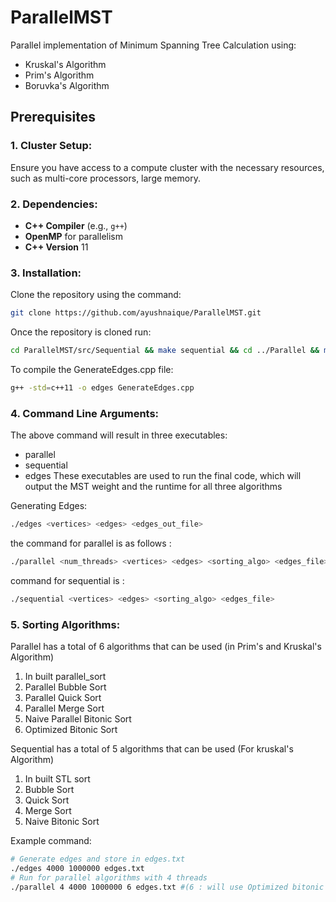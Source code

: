 # ParallelMST

Parallel implementation of Minimum Spanning Tree Calculation using:
- Kruskal's Algorithm
- Prim's Algorithm
- Boruvka's Algorithm

## Prerequisites

### 1. **Cluster Setup**:
Ensure you have access to a compute cluster with the necessary resources, such as multi-core processors, large memory.
### 2. **Dependencies**:
- **C++ Compiler** (e.g., `g++`)
- **OpenMP** for parallelism
- **C++ Version** 11

### 3. **Installation**:
Clone the repository using the command:
```bash
git clone https://github.com/ayushnaique/ParallelMST.git 
```

Once the repository is cloned run:
```bash
cd ParallelMST/src/Sequential && make sequential && cd ../Parallel && make parallel && cd ../
```

To compile the GenerateEdges.cpp file:
```bash
g++ -std=c++11 -o edges GenerateEdges.cpp
```

### 4. **Command Line Arguments**:
The above command will result in three executables:
- parallel
- sequential
- edges
These executables are used to run the final code, which will output the MST weight and the runtime for all three algorithms

Generating Edges: 
```bash
./edges <vertices> <edges> <edges_out_file>
```

the command for parallel is as follows :
```bash
./parallel <num_threads> <vertices> <edges> <sorting_algo> <edges_file>
```

command for sequential is :
```bash
./sequential <vertices> <edges> <sorting_algo> <edges_file>
```

### 5. **Sorting Algorithms**:
Parallel has a total of 6 algorithms that can be used (in Prim's and Kruskal's Algorithm)
1) In built parallel_sort
2) Parallel Bubble Sort
3) Parallel Quick Sort
4) Parallel Merge Sort
5) Naive Parallel Bitonic Sort
6) Optimized Bitonic Sort

Sequential has a total of 5 algorithms that can be used (For kruskal's Algorithm)
1) In built STL sort 
2) Bubble Sort
3) Quick Sort
4) Merge Sort
5) Naive Bitonic Sort

Example command:
```bash
# Generate edges and store in edges.txt
./edges 4000 1000000 edges.txt
# Run for parallel algorithms with 4 threads
./parallel 4 4000 1000000 6 edges.txt #(6 : will use Optimized bitonic sort)
```

